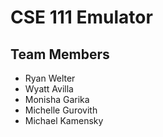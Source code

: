 # CSE 111 Emulator

## Team Members

- Ryan Welter
- Wyatt Avilla
- Monisha Garika
- Michelle Gurovith
- Michael Kamensky
